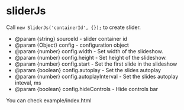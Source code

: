 # sliderJs
Call ```new SliderJs('containerId', {});``` to create slider.

* @param {string} sourceId - slider container id
* @param {Object} config - configuration object
* @param {number} config.width - Set width of the slideshow.
* @param {number} config.height - Set height of the slideshow.
* @param {number} config.start - Set the first slide in the slideshow
* @param {boolean} config.autoplay - Set the slides autoplay
* @param {number} config.autoplayInterval - Set the slides autoplay inteval, ms
* @param {boolean} config.hideControls - Hide controls bar

You can check example/index.html